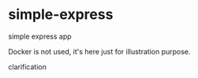 # simple-express
simple express app

Docker is not used, it's here just for illustration purpose.

clarification 